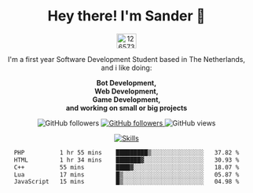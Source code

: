 <div align="center">
<h1>Hey there! I'm Sander 🦜</h1>
<a href="https://discord.com/users/1265737667975577721" target="blank"><img align="center" src="https://raw.githubusercontent.com/rahuldkjain/github-profile-readme-generator/master/src/images/icons/Social/discord.svg" alt="1265737667975577721" height="30" width="40" /></a>
<p style="max-width: 40rem">I'm a first year Software Development Student based in The Netherlands, and i like doing:</p>

<p style="max-width: 40rem">
<b>Bot Development, <br />Web Development, <br> Game Development, <br> and working on small or big projects</b>
</p>

<p>
    <img alt="GitHub followers" src="https://img.shields.io/github/followers/sanderhd">
    <a href="https://www.sanderhd.me">
        <img alt="GitHub followers" src="https://img.shields.io/badge/My-website-blue">
    </a>
    <img alt="GitHub views" src="https://komarev.com/ghpvc/?username=sanderhd&label=Profile+views&color=blue">
</p>

<p>
    <a href="https://sanderhd.me" target="_blank">
        <img alt="Skills" src="https://skillicons.dev/icons?i=html,css,tailwind,js,p5js,nodejs,php,mysql,md,discordjs,bots,figma,github,vscode,windows,vercel&perline=11">
    </a>
</p>

<!--START_SECTION:waka-->

```txt
PHP          1 hr 55 mins    █████████▒░░░░░░░░░░░░░░░   37.82 %
HTML         1 hr 34 mins    ███████▓░░░░░░░░░░░░░░░░░   30.93 %
C++          55 mins         ████▓░░░░░░░░░░░░░░░░░░░░   18.07 %
Lua          17 mins         █▒░░░░░░░░░░░░░░░░░░░░░░░   05.87 %
JavaScript   15 mins         █▒░░░░░░░░░░░░░░░░░░░░░░░   04.98 %
```

<!--END_SECTION:waka-->
</div>
